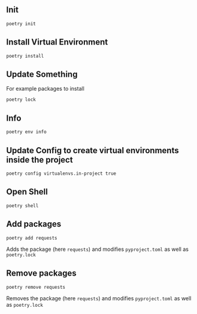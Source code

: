 ## Init
`poetry init`
## Install Virtual Environment
`poetry install`
## Update Something 
For example packages to install

`poetry lock` 
## Info
`poetry env info`

## Update Config to create virtual environments inside the project
`poetry config virtualenvs.in-project true`
## Open Shell
`poetry shell`
## Add packages 
`poetry add requests`

Adds the package (here `requests`) and modifies `pyproject.toml` as well as `poetry.lock`
## Remove packages
`poetry remove requests`

Removes the package (here `requests`) and modifies `pyproject.toml` as well as `poetry.lock`